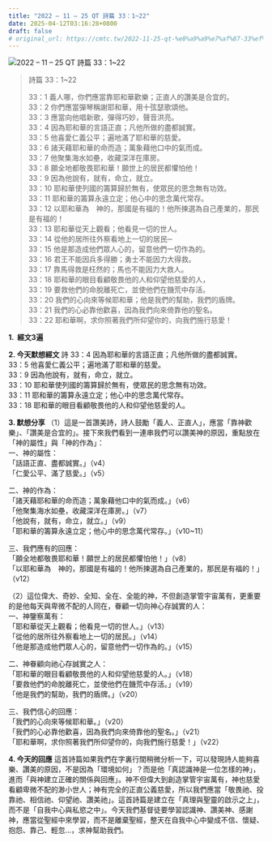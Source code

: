 ```yaml
---
title: "2022 – 11 – 25 QT 詩篇 33：1~22"
date: 2025-04-12T03:16:28+0800
draft: false
# original_url: https://cmtc.tw/2022-11-25-qt-%e8%a9%a9%e7%af%87-33%ef%bc%9a122
---
```


![2022 – 11 – 25 QT 詩篇 33：1\~22](/images/qt.jpg  "2022 – 11 – 25 QT 詩篇 33：1\~22")

> 詩篇 33：1\~22
>
> 33：1 義人哪，你們應當靠耶和華歡樂；正直人的讚美是合宜的。  
> 33：2 你們應當彈琴稱謝耶和華，用十弦瑟歌頌他。  
> 33：3 應當向他唱新歌，彈得巧妙，聲音洪亮。  
> 33：4 因為耶和華的言語正直；凡他所做的盡都誠實。  
> 33：5 他喜愛仁義公平；遍地滿了耶和華的慈愛。  
> 33：6 諸天藉耶和華的命而造；萬象藉他口中的氣而成。  
> 33：7 他聚集海水如壘，收藏深洋在庫房。  
> 33：8 願全地都敬畏耶和華！願世上的居民都懼怕他！  
> 33：9 因為他說有，就有，命立，就立。  
> 33：10 耶和華使列國的籌算歸於無有，使眾民的思念無有功效。  
> 33：11 耶和華的籌算永遠立定；他心中的思念萬代常存。  
> 33：12 以耶和華為　神的，那國是有福的！他所揀選為自己產業的，那民是有福的！  
> 33：13 耶和華從天上觀看；他看見一切的世人。  
> 33：14 從他的居所往外察看地上一切的居民─  
> 33：15 他是那造成他們眾人心的，留意他們一切作為的。  
> 33：16 君王不能因兵多得勝；勇士不能因力大得救。  
> 33：17 靠馬得救是枉然的；馬也不能因力大救人。  
> 33：18 耶和華的眼目看顧敬畏他的人和仰望他慈愛的人，  
> 33：19 要救他們的命脫離死亡，並使他們在饑荒中存活。  
> 33：20 我們的心向來等候耶和華；他是我們的幫助，我們的盾牌。  
> 33：21 我們的心必靠他歡喜，因為我們向來倚靠他的聖名。  
> 33：22 耶和華啊，求你照著我們所仰望你的，向我們施行慈愛！

**1.  經文3遍**

**2. 今天默想經文**
詩 33：4 因為耶和華的言語正直；凡他所做的盡都誠實。  
33：5 他喜愛仁義公平；遍地滿了耶和華的慈愛。  
33：9 因為他說有，就有，命立，就立。  
33：10 耶和華使列國的籌算歸於無有，使眾民的思念無有功效。  
33：11 耶和華的籌算永遠立定；他心中的思念萬代常存。  
33：18 耶和華的眼目看顧敬畏他的人和仰望他慈愛的人。

**3. 默想分享**
（1）這是一首讚美詩，詩人鼓勵「義人、正直人」，應當「靠神歡樂」、「讚美是合宜的」。接下來我們看到一連串我們可以讚美神的原因，重點放在「神的屬性」與「神的作為」：  
一、神的屬性：  
「話語正直、盡都誠實。」（v4）  
「仁愛公平、滿了慈愛。」（v5）

二、神的作為：  
「諸天藉耶和華的命而造；萬象藉他口中的氣而成。」（v6）  
「他聚集海水如壘，收藏深洋在庫房。」（v7）  
「他說有，就有，命立，就立。」（v9）  
「耶和華的籌算永遠立定；他心中的思念萬代常存。」（v10\~11）

三、我們應有的回應：  
「願全地都敬畏耶和華！願世上的居民都懼怕他！」（v8）  
「以耶和華為　神的，那國是有福的！他所揀選為自己產業的，那民是有福的！」（v12）

（2）這位偉大、奇妙、全知、全在、全能的神，不但創造掌管宇宙萬有，更重要的是他每天與卑微不配的人同在，眷顧一切向神心存誠實的人：  
一、神鑒察萬有：  
「耶和華從天上觀看；他看見一切的世人。」（v13）  
「從他的居所往外察看地上一切的居民。」（v14）  
「他是那造成他們眾人心的，留意他們一切作為的。」（v15）

二、神眷顧向祂心存誠實之人：  
「耶和華的眼目看顧敬畏他的人和仰望他慈愛的人。」（v18）  
「要救他們的命脫離死亡，並使他們在饑荒中存活。」（v19）  
「他是我們的幫助，我們的盾牌。」（v20）

三、我們信心的回應：  
「我們的心向來等候耶和華。」（v20）  
「我們的心必靠他歡喜，因為我們向來倚靠他的聖名。」（v21）  
「耶和華啊，求你照著我們所仰望你的，向我們施行慈愛！」（v22）

**4. 今天的回應**
這首詩篇如果我們在字裏行間稍微分析一下，可以發現詩人能夠喜樂、讚美的原因，不是因為「環境如何」？而是他「真認識神是一位怎樣的神」，進而「與神建立正確的關係與回應」。神不但偉大到創造掌管宇宙萬有，神也慈愛看顧卑微不配的渺小世人；神有完全的正直公義慈愛，所以我們應當「敬畏祂、投靠祂、相信祂、仰望祂、讚美祂」。這首詩篇是建立在「真理與聖靈的啟示之上」，而不是「自我中心與私慾之中」。今天我們基督徒要學習認識神、讚美神、感謝神，應當從聖經中來學習，而不是離棄聖經，整天在自我中心中變成不信、懷疑、抱怨、靠己、輕忽…，求神幫助我們。
